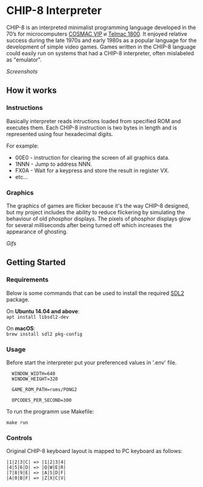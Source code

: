# CHIP-8 Interpreter
CHIP-8 is an interpreted minimalist programming language developed in the 70’s for microcomputers [COSMAC VIP](https://en.wikipedia.org/wiki/COSMAC_VIP) и [Telmac 1800](https://en.wikipedia.org/wiki/Telmac_1800). 
It enjoyed relative success during the late 1970s and early 1980s as a popular language for the development of simple video games. Games written in the CHIP-8 language could easily run on systems that had a CHIP-8 interpreter, often mislabeled as "emulator".

*Screenshots*

## How it works
### Instructions
Basically interpreter reads intructions loaded from specified ROM and executes them. Each CHIP-8 instruction is two bytes in length and is represented using four hexadecimal digits.

For example:
- 00E0 - instruction for clearing the screen of all graphics data.
- 1NNN - Jump to address NNN.
- FX0A - Wait for a keypress and store the result in register VX.
- etc...

### Graphics
The graphics of games are flicker because it's the way CHIP-8 designed, but my project includes the ability to reduce flickering by simulating the behaviour of old phosphor displays. 
The pixels of phosphor displays glow for several milliseconds after being turned off which increases the appearance of ghosting.

*Gifs*

## Getting Started
### Requirements
Below is some commands that can be used to install the required [SDL2](http://libsdl.org/download-2.0.php) package.

On __Ubuntu 14.04 and above__:\
`apt install libsdl2-dev`

On __macOS__:\
`brew install sdl2 pkg-config`

### Usage
  Before start the interpreter put your preferenced values in '.env' file. 
  ```
    WINDOW_WIDTH=640
    WINDOW_HEIGHT=320

    GAME_ROM_PATH=roms/PONG2

    OPCODES_PER_SECOND=300
  ```
  To run the programm use Makefile:
  ```
  make run 
  ```

### Controls
Original CHIP-8 keyboard layout is mapped to PC keyboard as follows:
```
|1|2|3|C| => |1|2|3|4|
|4|5|6|D| => |Q|W|E|R|
|7|8|9|E| => |A|S|D|F|
|A|0|B|F| => |Z|X|C|V|
```
